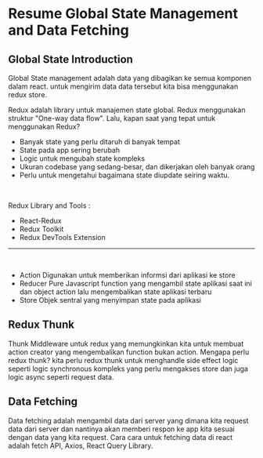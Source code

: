 # Resume Global State Management and Data Fetching

## Global State Introduction
Global State management adalah data yang dibagikan ke semua komponen dalam react. untuk mengirim data data tersebut kita bisa menggunakan redux store.<br>

Redux adalah library untuk manajemen state global. Redux menggunakan struktur "One-way data flow". Lalu, kapan saat yang tepat untuk menggunakan Redux?

* Banyak state yang perlu ditaruh di banyak tempat
* State pada app sering berubah
* Logic untuk mengubah state kompleks
* Ukuran codebase yang sedang-besar, dan dikerjakan oleh banyak orang
* Perlu untuk mengetahui bagaimana state diupdate seiring waktu.
<br>

Redux Library and Tools :
* React-Redux
* Redux Toolkit
* Redux DevTools Extension
-------------
<br>

* Action
  Digunakan untuk memberikan informsi dari aplikasi ke store
* Reducer
  Pure Javascript function yang mengambil state aplikasi saat ini dan object action lalu mengembalikan state aplikasi terbaru
* Store
  Objek sentral yang menyimpan state pada aplikasi

## Redux Thunk
Thunk Middleware untuk redux yang memungkinkan kita untuk membuat action creator yang mengembalikan function bukan action. Mengapa perlu redux thunk? kita perlu redux thunk untuk menghandle side effect logic seperti logic synchronous kompleks yang perlu mengakses store dan juga logic async seperti request data.

## Data Fetching
Data fetching adalah mengambil data dari server yang dimana kita request data dari server dan nantinya akan memberi respon ke app kita sesuai dengan data yang kita request. Cara cara untuk fetching data di react adalah fetch API, Axios, React Query Library.
